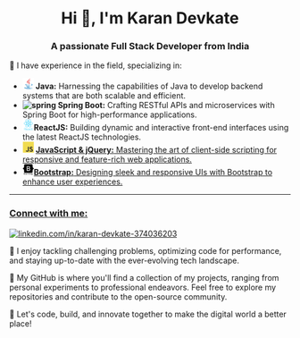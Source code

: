 <h1 align="center">Hi 👋, I'm Karan Devkate</h1>

<h3 align="center">A passionate Full Stack Developer from India</h3>
<div>
  
  <p>💼 I have experience in the field, specializing in:</p>
<ul>
  
 <li><b><img src="https://raw.githubusercontent.com/devicons/devicon/master/icons/java/java-original.svg" alt="java" width="20" height="20"/>  Java:</b> Harnessing the capabilities of Java to develop backend systems that are both scalable and efficient.</li>
 <li><b><img src="https://www.vectorlogo.zone/logos/springio/springio-icon.svg" alt="spring" width="20" height="20"/> Spring Boot:</b> Crafting RESTful APIs and microservices with Spring Boot for high-performance applications.</li>
 <li> <b><img src="https://raw.githubusercontent.com/devicons/devicon/master/icons/react/react-original-wordmark.svg" alt="react" width="20" height="20"/>ReactJS:</b> Building dynamic and interactive front-end interfaces using the latest ReactJS technologies.</li>
 <li><b><img src="https://raw.githubusercontent.com/devicons/devicon/master/icons/javascript/javascript-original.svg" alt="javascript" width="20" height="20"/> </a> <a href="https://www.mysql.com/" target="_blank" rel="noreferrer"> JavaScript & jQuery:</b> Mastering the art of client-side scripting for responsive and feature-rich web applications.</li>
 <li><b>  <img src="https://raw.githubusercontent.com/devicons/devicon/master/icons/bootstrap/bootstrap-plain-wordmark.svg" alt="bootstrap" width="20" height="20"/>Bootstrap:</b> Designing sleek and responsive UIs with Bootstrap to enhance user experiences.</li>
</ul>
</div>
<hr>
<h3 align="left">Connect with me:</h3>
<p align="left">
<a href="https://linkedin.com/in/linkedin.com/in/karan-devkate-374036203" target="blank"><img align="center" src="https://raw.githubusercontent.com/rahuldkjain/github-profile-readme-generator/master/src/images/icons/Social/linked-in-alt.svg" alt="linkedin.com/in/karan-devkate-374036203" height="30" width="40" /></a>
</p>

🔨 I enjoy tackling challenging problems, optimizing code for performance, and staying up-to-date with the ever-evolving tech landscape.

🌟 My GitHub is where you'll find a collection of my projects, ranging from personal experiments to professional endeavors. Feel free to explore my repositories and contribute to the open-source community.


🚀 Let's code, build, and innovate together to make the digital world a better place!
